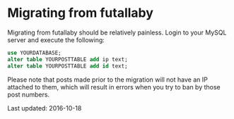 # Migrating from futallaby

Migrating from futallaby should be relatively painless. Login to your MySQL server and execute the following:

```sql
use YOURDATABASE;
alter table YOURPOSTTABLE add ip text;
alter table YOURPOSTTABLE add id text;
```

Please note that posts made prior to the migration will not have an IP attached to them, which will result in errors when you try to ban by those post numbers.

Last updated: 2016-10-18
